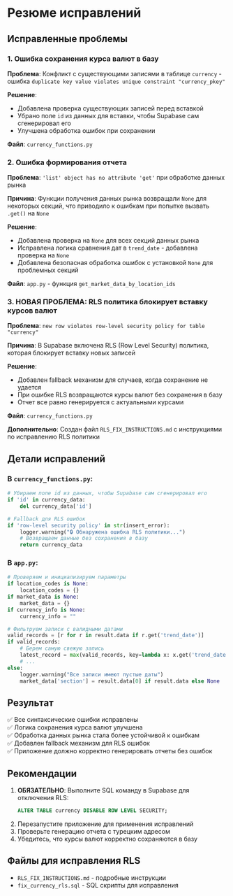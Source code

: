 # Резюме исправлений

## Исправленные проблемы

### 1. Ошибка сохранения курса валют в базу
**Проблема**: Конфликт с существующими записями в таблице `currency` - ошибка `duplicate key value violates unique constraint "currency_pkey"`

**Решение**: 
- Добавлена проверка существующих записей перед вставкой
- Убрано поле `id` из данных для вставки, чтобы Supabase сам сгенерировал его
- Улучшена обработка ошибок при сохранении

**Файл**: `currency_functions.py`

### 2. Ошибка формирования отчета
**Проблема**: `'list' object has no attribute 'get'` при обработке данных рынка

**Причина**: Функции получения данных рынка возвращали `None` для некоторых секций, что приводило к ошибкам при попытке вызвать `.get()` на `None`

**Решение**:
- Добавлена проверка на `None` для всех секций данных рынка
- Исправлена логика сравнения дат в `trend_date` - добавлена проверка на `None`
- Добавлена безопасная обработка ошибок с установкой `None` для проблемных секций

**Файл**: `app.py` - функция `get_market_data_by_location_ids`

### 3. НОВАЯ ПРОБЛЕМА: RLS политика блокирует вставку курсов валют
**Проблема**: `new row violates row-level security policy for table "currency"`

**Причина**: В Supabase включена RLS (Row Level Security) политика, которая блокирует вставку новых записей

**Решение**:
- Добавлен fallback механизм для случаев, когда сохранение не удается
- При ошибке RLS возвращаются курсы валют без сохранения в базу
- Отчет все равно генерируется с актуальными курсами

**Файл**: `currency_functions.py`

**Дополнительно**: Создан файл `RLS_FIX_INSTRUCTIONS.md` с инструкциями по исправлению RLS политики

## Детали исправлений

### В `currency_functions.py`:
```python
# Убираем поле id из данных, чтобы Supabase сам сгенерировал его
if 'id' in currency_data:
    del currency_data['id']

# Fallback для RLS ошибок
if 'row-level security policy' in str(insert_error):
    logger.warning("🔒 Обнаружена ошибка RLS политики...")
    # Возвращаем данные без сохранения в базу
    return currency_data
```

### В `app.py`:
```python
# Проверяем и инициализируем параметры
if location_codes is None:
    location_codes = {}
if market_data is None:
    market_data = {}
if currency_info is None:
    currency_info = ""

# Фильтруем записи с валидными датами
valid_records = [r for r in result.data if r.get('trend_date')]
if valid_records:
    # Берем самую свежую запись
    latest_record = max(valid_records, key=lambda x: x.get('trend_date', ''))
    # ...
else:
    logger.warning("Все записи имеют пустые даты")
    market_data['section'] = result.data[0] if result.data else None
```

## Результат
✅ Все синтаксические ошибки исправлены  
✅ Логика сохранения курса валют улучшена  
✅ Обработка данных рынка стала более устойчивой к ошибкам  
✅ Добавлен fallback механизм для RLS ошибок  
✅ Приложение должно корректно генерировать отчеты без ошибок  

## Рекомендации
1. **ОБЯЗАТЕЛЬНО**: Выполните SQL команду в Supabase для отключения RLS:
   ```sql
   ALTER TABLE currency DISABLE ROW LEVEL SECURITY;
   ```
2. Перезапустите приложение для применения исправлений
3. Проверьте генерацию отчета с турецким адресом
4. Убедитесь, что курсы валют корректно сохраняются в базу

## Файлы для исправления RLS
- `RLS_FIX_INSTRUCTIONS.md` - подробные инструкции
- `fix_currency_rls.sql` - SQL скрипты для исправления 